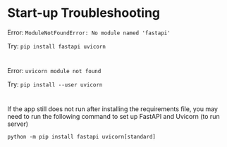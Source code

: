 # Start-up Troubleshooting

Error: `ModuleNotFoundError: No module named 'fastapi'`

Try: `pip install fastapi uvicorn`

#

Error: `uvicorn module not found`

Try: `pip install --user uvicorn`

#

If the app still does not run after installing the requirements file, you may need to run the following command to set up FastAPI and Uvicorn (to run server)

`python -m pip install fastapi uvicorn[standard]`

